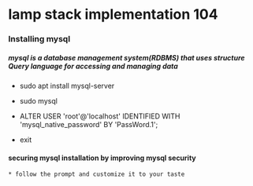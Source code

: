 # lamp stack implementation 104
### Installing mysql


##### mysql is a database management system(RDBMS) that uses structure Query language	for accessing and managing data



* sudo apt install mysql-server
* sudo mysql




* ALTER USER 'root'@'localhost' IDENTIFIED WITH 'mysql_native_password' BY 'PassWord.1';
* exit




#### securing mysql installation by improving mysql security



``` sudo mysql_native_password
* follow the prompt and customize it to your taste